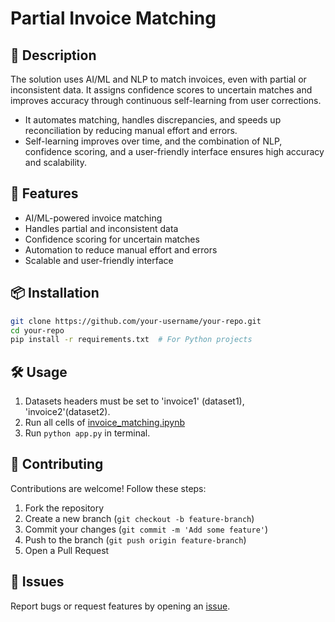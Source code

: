 # Partial Invoice Matching


## 📌 Description
The solution uses AI/ML and NLP to match invoices, even with partial or inconsistent data. It assigns confidence scores to uncertain matches and improves accuracy through continuous self-learning from user corrections.

- It automates matching, handles discrepancies, and speeds up reconciliation by reducing manual effort and errors.
- Self-learning improves over time, and the combination of NLP, confidence scoring, and a user-friendly interface ensures high accuracy and scalability.

## 🚀 Features
- AI/ML-powered invoice matching
- Handles partial and inconsistent data
- Confidence scoring for uncertain matches
- Automation to reduce manual effort and errors
- Scalable and user-friendly interface


## 📦 Installation
```sh
git clone https://github.com/your-username/your-repo.git
cd your-repo
pip install -r requirements.txt  # For Python projects
```

## 🛠 Usage
1. Datasets headers must be set to 'invoice1' (dataset1), 'invoice2'(dataset2).
2. Run all cells of [invoice_matching.ipynb](invoice_matching.ipynb)
3. Run ```python app.py``` in terminal.

## 🤝 Contributing
Contributions are welcome! Follow these steps:
1. Fork the repository
2. Create a new branch (`git checkout -b feature-branch`)
3. Commit your changes (`git commit -m 'Add some feature'`)
4. Push to the branch (`git push origin feature-branch`)
5. Open a Pull Request

## 🐞 Issues
Report bugs or request features by opening an [issue](https://github.com/atharvaatterkar/-Intelligent-Partial-Invoice-Matching/issues).



